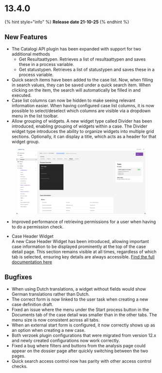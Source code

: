 # 13.4.0

{% hint style="info" %}
**Release date 21-10-25**
{% endhint %}

## New Features

* The Catalogi API plugin has been expanded with support for two additional methods
  * Get Resultaattypen. Retrieves a list of resultaattypen and saves these in a process variable.
  * Get statustypen. Retrieves a list of statustypen and saves these in a process variable.
* Quick search items have been added to the case list. Now, when filling in search values, they can be saved under a quick search item. When clicking on the item, the search will automatically be filled in and executed.
* Case list columns can now be hidden to make seeing relevant information easier. When having configured case list columns, it is now possible to select/deselect which columns are visible via a dropdown menu in the list toolbar.
* Allow grouping of widgets. A new widget type called Divider has been introduced, enabling grouping of widgets within a case. The Divider widget type introduces the ability to organize widgets into multiple grid sections. Optionally, it can display a title, which acts as a header for that widget group.

<figure><img src="../../../.gitbook/assets/image (20).png" alt=""><figcaption></figcaption></figure>

* Improved performance of retrieving permissions for a user when having to do a permission check.

* Case Header Widget  
  A new Case Header Widget has been introduced, allowing important case information to be displayed prominently at the 
  top of the case detail page. This section remains visible at all times, regardless of which tab is selected, ensuring 
  key details are always accessible. [Find the full documentation here](/features/case/case-detail/tabs/header-widget.md)

## Bugfixes

* When using Dutch translations, a widget without fields would show German translations rather than Dutch.
* The correct form is now linked to the user task when creating a new case definition draft.
* Fixed an issue where the menu under the Start process button in the Documents tab of the case detail was smaller than in the other tabs. The menu size is now consistent across all tabs.
* When an external start form is configured, it now correctly shows up as an option when creating a new case.
* Both verzoek plugin configurations that were migrated from version 12.x and newly created configurations now work correctly.
* Fixed a bug where filters and buttons from the analysis page could appear on the dossier page after quickly switching between the two pages.
* Quick search access control now has parity with other access control checks.
